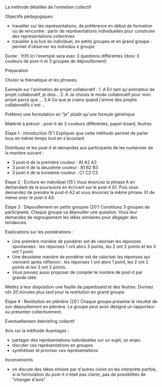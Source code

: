 La méthode détaillée de l'entretien collectif

Objectifs pédagogiques

- travailler sur les représentations, de préférence en début de formation ou de rencontre : partir de représentations individuelles pour construire des représentations collectives
- travailler à la fois en individuel, en petits groupes et en grand groupe : permet d'observer les individus e groupe



Durée : 1h15
Ici l'exemple sera avec 3 questions différentes (donc 3 couleurs de post-it et 3 groupes de dépouillement)

Préparation

Choisir la thématique et les phrases.

Exemple sur l'animation de projet collaboratif :
    1. A En tant qu'animateur de projet collaboratif, je dois...
    2. A Je choisis le mode collaboratif pour mon projet parce que ...
    3.A Ce que je crains quand j'anime des projets collaboratifs c'est ...

Préférez une formulation en "je" plutôt qu'une formule générique

Matériel à prévoir : post-it de 3 couleurs différentes, paper-board, feutres

Étape 1 : introduction (5')
Expliquer que cette méthodo permet de parler tous en même temps tout en s'écoutant

Distribuez et les post-it et demandez aux participants de les numéroter de la manière suivant :
- 3 post-it de la première couleur : A1 A2 A3
- 3 post-it de la deuxième couleur : B1 B2 B3
- 3 post-it de la troisième couleur : C1 C2 C3

Étape 2 : Écriture en individuel (15')
Vous énoncez la phrase A en demandant de la poursuivre en écrivant sur le post-it A1.
Puis vous demandez de prendre le post-it A2 et vous énoncez la même phrase. Et de même avec le post-it A3.

Étape 3 : Dépouillement en petits groupes (20')
Constituez 3 groupes de participants. Chaque groupe va dépouiller une question.
Vous leur demandez de regroupement les idées similaires pour dégager des tendances.

Explications sur les pondérations :
- Une première manière de pondérer est de valoriser les réponses spontanées : les réponses 1 ont alors 3 points, les 2 ont 2 points et les 3 ont 1 point.
- Une deuxième manière de pondérer est de valoriser les réponses qui viennent après réflexion : les réponses 1 ont alors 1 point, les 2 ont 2 points et les 3 ont 3 points.
- Vous pouvez aussi proposer de compter le nombre de post-it par grande idée.


Mettez à leur disposition une feuille de paperboard et des feutres.
Donnez rdv 20 minutes plus tard pour la restitution en grand groupe.

Étape 4 : Restitution en plénière (20')
Chaque groupe présente le résultat de son dépouillement en plénière. Le groupe peut avoir désigné un rapporteur ou présenter collectivement.

Éventuellement debriefing collectif

Avis sur la méthode
Avantages :
- partager des représentations individuelles sur un sujet, un enjeu
- discuter ces représentations en groupes
- synthétiser et prioriser ces représentations


Inconvénients
- on discute des idées émises par d'autres (voire on les interprète parfois, si la formulation du post-it n'était pas claire), pas de possibilités de "changer d'avis"
